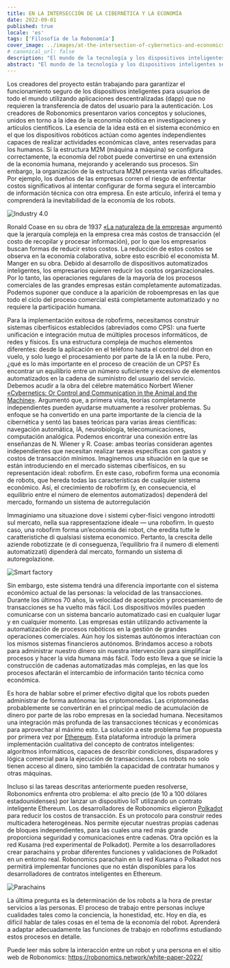 ```yaml
---
title: EN LA INTERSECCIÓN DE LA CIBERNÉTICA Y LA ECONOMÍA
date: 2022-09-01
published: true
locale: 'es'
tags: ['Filosofía de la Robonomía']
cover_image: ../images/at-the-intersection-of-cybernetics-and-economics/сover_1.jpg
# canonical_url: false
description: "El mundo de la tecnología y los dispositivos inteligentes se está desarrollando activamente. Todos los días aparecen nuevos dispositivos y sistemas. Ayudan a simplificar y mejorar la vida humana. Sin embargo, no es la única tarea. Uno de los obstáculos para las tecnologías robóticas es el alto nivel de ciberseguridad de los dispositivos y la privacidad de los datos de los usuarios. Los desarrolladores de Robonomics han estado trabajando en esta tarea durante 7 años."
abstract: "El mundo de la tecnología y los dispositivos inteligentes se está desarrollando activamente. Todos los días aparecen nuevos dispositivos y sistemas. Ayudan a simplificar y mejorar la vida humana. Sin embargo, no es la única tarea. Uno de los obstáculos para las tecnologías robóticas es el alto nivel de ciberseguridad de los dispositivos y la privacidad de los datos de los usuarios. Los desarrolladores de Robonomics han estado trabajando en esta tarea durante 7 años."
---
```


Los creadores del proyecto están trabajando para garantizar el funcionamiento seguro de los dispositivos inteligentes para usuarios de todo el mundo utilizando aplicaciones descentralizadas (dapp) que no requieren la transferencia de datos del usuario para la autenticación. Los creadores de Robonomics presentaron varios conceptos y soluciones, unidos en torno a la idea de la economía robótica en investigaciones y artículos científicos. La esencia de la idea está en el sistema económico en el que los dispositivos robóticos actúan como agentes independientes capaces de realizar actividades económicas clave, antes reservadas para los humanos. Si la estructura M2M (máquina a máquina) se configura correctamente, la economía del robot puede convertirse en una extensión de la economía humana, mejorando y acelerando sus procesos. Sin embargo, la organización de la estructura M2M presenta varias dificultades. Por ejemplo, los dueños de las empresas corren el riesgo de enfrentar costos significativos al intentar configurar de forma segura el intercambio de información técnica con otra empresa. En este artículo, inferirá el tema y comprenderá la inevitabilidad de la economía de los robots.

![Industry 4.0](../images/at-the-intersection-of-cybernetics-and-economics/pic_1.jpg)
 
Ronald Coase en su obra de 1937 [«La naturaleza de la empresa»](https://www.jstor.org/stable/2626876) argumentó que la jerarquía compleja en la empresa crea más costos de transacción (el costo de recopilar y procesar información), por lo que los empresarios buscan formas de reducir estos costos. La reducción de estos costos se observa en la economía colaborativa, sobre esto escribió el economista M. Manger en su obra. Debido al desarrollo de dispositivos automatizados inteligentes, los empresarios quieren reducir los costos organizacionales. Por lo tanto, las operaciones regulares de la mayoría de los procesos comerciales de las grandes empresas están completamente automatizadas. Podemos suponer que conduce a la aparición de roboempresas en las que todo el ciclo del proceso comercial está completamente automatizado y no requiere la participación humana.


Para la implementación exitosa de robofirms, necesitamos construir sistemas ciberfísicos establecidos (abreviados como CPS): una fuerte unificación e integración mutua de múltiples procesos informáticos, de redes y físicos. Es una estructura compleja de muchos elementos diferentes: desde la aplicación en el teléfono hasta el control del dron en vuelo, y solo luego el procesamiento por parte de la IA en la nube. Pero, ¿qué es lo más importante en el proceso de creación de un CPS? Es encontrar un equilibrio entre un número suficiente y excesivo de elementos automatizados en la cadena de suministro del usuario del servicio. Debemos acudir a la obra del célebre matemático Norbert Wiener [«Cybernetics: Or Control and Communication in the Animal and the Machine»](https://mitpress.mit.edu/books/cybernetics-or-control-and-communication-animal-and-machine-reissue-1961-second-edition). Argumentó que, a primera vista, teorías completamente independientes pueden ayudarse mutuamente a resolver problemas. Su enfoque se ha convertido en una parte importante de la ciencia de la cibernética y sentó las bases teóricas para varias áreas científicas: navegación automática, IA, neurobiología, telecomunicaciones, computación analógica. Podemos encontrar una conexión entre las enseñanzas de N. Wiener y R. Coase: ambas teorías consideran agentes independientes que necesitan realizar tareas específicas con gastos y costos de transacción mínimos. Imaginemos una situación en la que se están introduciendo en el mercado sistemas ciberfísicos, en su representación ideal: robofirm. En este caso, robofirm forma una economía de robots, que hereda todas las características de cualquier sistema económico. Así, el crecimiento de robofirm (y, en consecuencia, el equilibrio entre el número de elementos automatizados) dependerá del mercado, formando un sistema de autorregulación

Immaginiamo una situazione dove i sistemi cyber-fisici vengono introdotti sul mercato, nella sua rappresentazione ideale — una robofirm. In questo caso, una robofirm forma un’economia dei robot, che eredita tutte le caratteristiche di qualsiasi sistema economico. Pertanto, la crescita delle aziende robotizzate (e di conseguenza, l’equilibrio fra il numero di elementi automatizzati) dipenderà dal mercato, formando un sistema di autoregolazione.

![Smart factory](../images/at-the-intersection-of-cybernetics-and-economics/pic_2.jpg)

Sin embargo, este sistema tendrá una diferencia importante con el sistema económico actual de las personas: la velocidad de las transacciones. Durante los últimos 70 años, la velocidad de aceptación y procesamiento de transacciones se ha vuelto más fácil. Los dispositivos móviles pueden comunicarse con un sistema bancario automatizado casi en cualquier lugar y en cualquier momento. Las empresas están utilizando activamente la automatización de procesos robóticos en la gestión de grandes operaciones comerciales. Aún hoy los sistemas autónomos interactúan con los mismos sistemas financieros autónomos. Brindamos acceso a robots para administrar nuestro dinero sin nuestra intervención para simplificar procesos y hacer la vida humana más fácil. Todo esto lleva a que se inicie la construcción de cadenas automatizadas más complejas, en las que los procesos afectarán el intercambio de información tanto técnica como económica.

Es hora de hablar sobre el primer efectivo digital que los robots pueden administrar de forma autónoma: las criptomonedas. Las criptomonedas probablemente se convertirán en el principal medio de acumulación de dinero por parte de las robo empresas en la sociedad humana. Necesitamos una integración más profunda de las transacciones técnicas y económicas para aprovechar al máximo esto. La solución a este problema fue propuesta por primera vez por [Ethereum](https://ethereum.org/en/whitepaper/). Esta plataforma introdujo la primera implementación cualitativa del concepto de contratos inteligentes: algoritmos informáticos, capaces de describir condiciones, disparadores y lógica comercial para la ejecución de transacciones. Los robots no solo tienen acceso al dinero, sino también la capacidad de contratar humanos y otras máquinas.

Incluso si las tareas descritas anteriormente pueden resolverse, Robonomics enfrenta otro problema: el alto precio (de 10 a 100 dólares estadounidenses) por lanzar un dispositivo IoT utilizando un contrato inteligente Ethereum. Los desarrolladores de Robonomics eligieron [Polkadot](https://polkadot.network/PolkaDotPaper.pdf) para reducir los costos de transacción. Es un protocolo para construir redes multicadera heterogéneas. Nos permite ejecutar nuestras propias cadenas de bloques independientes, para las cuales una red más grande proporciona seguridad y comunicaciones entre cadenas. Otra opción es la red Kusama (red experimental de Polkadot). Permite a los desarrolladores crear parachains y probar diferentes funciones y validaciones de Polkadot en un entorno real. Robonomics parachain en la red Kusama o Polkadot nos permitirá implementar funciones que no están disponibles para los desarrolladores de contratos inteligentes en Ethereum.

![Parachains](../images/at-the-intersection-of-cybernetics-and-economics/pic_3.jpg)

La última pregunta es la determinación de los robots a la hora de prestar servicios a las personas. El proceso de trabajo entre personas incluye cualidades tales como la conciencia, la honestidad, etc. Hoy en día, es difícil hablar de tales cosas en el tema de la economía del robot. Aprenderá a adaptar adecuadamente las funciones de trabajo en robofirms estudiando estos procesos en detalle.

Puede leer más sobre la interacción entre un robot y una persona en el sitio web de Robonomics: https://robonomics.network/white-paper-2022/